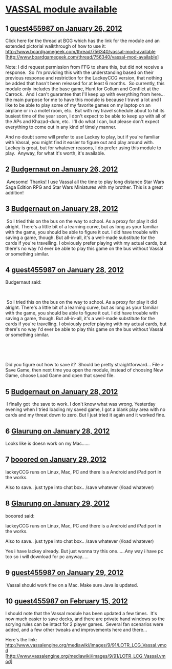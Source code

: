 # [VASSAL module available](https://community.fantasyflightgames.com/topic/59564-vassal-module-available/)

## 1 [guest455987 on January 26, 2012](https://community.fantasyflightgames.com/topic/59564-vassal-module-available/?do=findComment&comment=585077)

Click here for the thread at BGG which has the link for the module and an extended pictorial walkthrough of how to use it: http://www.boardgamegeek.com/thread/756340/vassal-mod-available [http://www.boardgamegeek.com/thread/756340/vassal-mod-available]

Note: I did request permission from FFG to share this, but did not receive a response.  So I'm providing this with the understanding based on their previous response and restriction for the LackeyCCG version, that nothing be added that hasn't been released for at least 6 months.  So currently, this module only includes the base game, Hunt for Gollum and Conflict at the Carrock.  And I can't guarantee that I'll keep up with everything from here... the main purpose for me to have this module is because I travel a lot and I like to be able to play some of my favorite games on my laptop on an airplane or in a motel room, etc.  But with my travel schedule about to hit its busiest time of the year soon, I don't expect to be able to keep up with all of the APs and Khazad-dum, etc.  I'll do what I can, but please don't expect everything to come out in any kind of timely manner.

And no doubt some will prefer to use Lackey to play, but if you're familiar with Vassal, you might find it easier to figure out and play around with.  Lackey is great, but for whatever reasons, I do prefer using this module to play.  Anyway, for what it's worth, it's available.

## 2 [Budgernaut on January 26, 2012](https://community.fantasyflightgames.com/topic/59564-vassal-module-available/?do=findComment&comment=585099)

 Awesome! Thanks! I use Vassal all the time to play long distance Star Wars Saga Edition RPG and Star Wars Miniatures with my brother. This is a great addition!

## 3 [Budgernaut on January 28, 2012](https://community.fantasyflightgames.com/topic/59564-vassal-module-available/?do=findComment&comment=585946)

 So I tried this on the bus on the way to school. As a proxy for play it did alright. There's a little bit of a learning curve, but as long as your familiar with the game, you should be able to figure it out. I did have trouble with saving a game, though. But all-in-all, it's a well-made substitute for the cards if you're travelling. I obviously prefer playing with my actual cards, but there's no way I'd ever be able to play this game on the bus without Vassal or something similar.

## 4 [guest455987 on January 28, 2012](https://community.fantasyflightgames.com/topic/59564-vassal-module-available/?do=findComment&comment=585965)

Budgernaut said:

 

 So I tried this on the bus on the way to school. As a proxy for play it did alright. There's a little bit of a learning curve, but as long as your familiar with the game, you should be able to figure it out. I did have trouble with saving a game, though. But all-in-all, it's a well-made substitute for the cards if you're travelling. I obviously prefer playing with my actual cards, but there's no way I'd ever be able to play this game on the bus without Vassal or something similar.

 

 

Did you figure out how to save it?  Should be pretty straightforward... File > Save Game, then next time you open the module, instead of choosing New Game, choose Load Game and open that saved file.

## 5 [Budgernaut on January 28, 2012](https://community.fantasyflightgames.com/topic/59564-vassal-module-available/?do=findComment&comment=586239)

 I finally got  the save to work. I don't know what was wrong. Yesterday evening when I tried loading my saved game, I got a blank play area with no cards and my threat down to zero. But I just tried it again and it worked fine.

## 6 [Glaurung on January 28, 2012](https://community.fantasyflightgames.com/topic/59564-vassal-module-available/?do=findComment&comment=586390)

Looks like is doesn work on my Mac......

## 7 [booored on January 29, 2012](https://community.fantasyflightgames.com/topic/59564-vassal-module-available/?do=findComment&comment=586411)

lackeyCCG runs on Linux, Mac, PC and there is a Android and iPad port in the works.

Also to save.. just type into chat box.. /save whatever (/load whatever)

## 8 [Glaurung on January 29, 2012](https://community.fantasyflightgames.com/topic/59564-vassal-module-available/?do=findComment&comment=586420)

booored said:

lackeyCCG runs on Linux, Mac, PC and there is a Android and iPad port in the works.

Also to save.. just type into chat box.. /save whatever (/load whatever)



Yes i have lackey already. But just wonna try this one......Any way i have pc too so i will download for pc anyway.....

## 9 [guest455987 on January 29, 2012](https://community.fantasyflightgames.com/topic/59564-vassal-module-available/?do=findComment&comment=586752)

 Vassal should work fine on a Mac. Make sure Java is updated.

## 10 [guest455987 on February 15, 2012](https://community.fantasyflightgames.com/topic/59564-vassal-module-available/?do=findComment&comment=594557)

I should note that the Vassal module has been updated a few times.  It's now much easier to save decks, and there are private hand windows so the scrying rules can be intact for 2 player games.  Several fan scenarios were added, and a few other tweaks and improvements here and there...

Here's the link: http://www.vassalengine.org/mediawiki/images/9/91/LOTR_LCG_Vassal.vmod [http://www.vassalengine.org/mediawiki/images/9/91/LOTR_LCG_Vassal.vmod]

